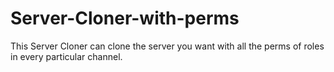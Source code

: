 # Server-Cloner-with-perms
This Server Cloner can clone the server you want with all the perms of roles in every particular channel.
